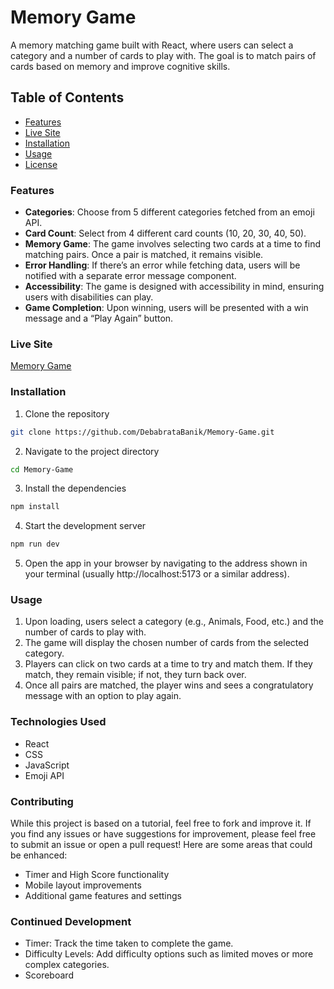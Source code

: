 # Memory Game

A memory matching game built with React, where users can select a category and a number of cards to play with. The goal is to match pairs of cards based on memory and improve cognitive skills.

## Table of Contents

- [Features](#features)
- [Live Site](#live-site)
- [Installation](#installation)
- [Usage](#usage)
- [License](#license)

### Features

- **Categories**: Choose from 5 different categories fetched from an emoji API.
- **Card Count**: Select from 4 different card counts (10, 20, 30, 40, 50).
- **Memory Game**: The game involves selecting two cards at a time to find matching pairs. Once a pair is matched, it remains visible.
- **Error Handling**: If there’s an error while fetching data, users will be notified with a separate error message component.
- **Accessibility**: The game is designed with accessibility in mind, ensuring users with disabilities can play.
- **Game Completion**: Upon winning, users will be presented with a win message and a “Play Again” button.

### Live Site

[Memory Game]()

### Installation

1. Clone the repository

```bash
git clone https://github.com/DebabrataBanik/Memory-Game.git
```

2. Navigate to the project directory

```bash
cd Memory-Game
```

3. Install the dependencies

```bash
npm install
```

4. Start the development server

```bash
npm run dev
```

5. Open the app in your browser by navigating to the address shown in your terminal (usually http://localhost:5173 or a similar address).

### Usage

1. Upon loading, users select a category (e.g., Animals, Food, etc.) and the number of cards to play with.
2. The game will display the chosen number of cards from the selected category.
3. Players can click on two cards at a time to try and match them. If they match, they remain visible; if not, they turn back over.
4. Once all pairs are matched, the player wins and sees a congratulatory message with an option to play again.

### Technologies Used

- React
- CSS
- JavaScript
- Emoji API

### Contributing

While this project is based on a tutorial, feel free to fork and improve it. If you find any issues or have suggestions for improvement, please feel free to submit an issue or open a pull request!
Here are some areas that could be enhanced:

- Timer and High Score functionality
- Mobile layout improvements
- Additional game features and settings

### Continued Development

- Timer: Track the time taken to complete the game.
- Difficulty Levels: Add difficulty options such as limited moves or more complex categories.
- Scoreboard
